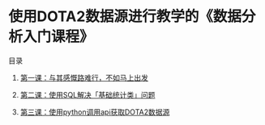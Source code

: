 # 使用DOTA2数据源进行教学的《数据分析入门课程》

目录

1. [第一课：与其感慨路难行，不如马上出发](https://github.com/dota2heqiuzhi/dota2_data_analysis_tutorial/blob/7d2e69b91926d56be6c8f3908c86badc9e4a0966/%E7%AC%AC%E4%B8%80%E8%AF%BE%EF%BC%9A%E4%B8%8E%E5%85%B6%E6%84%9F%E6%85%A8%E8%B7%AF%E9%9A%BE%E8%A1%8C%EF%BC%8C%E4%B8%8D%E5%A6%82%E9%A9%AC%E4%B8%8A%E5%87%BA%E5%8F%91/%E6%95%99%E6%9D%90.md)

2. [第二课：使用SQL解决「基础统计类」问题](https://github.com/dota2heqiuzhi/dota2_data_analysis_tutorial/blob/508229d53bad8f6489a3b7d0bd4d15a8fe4ca255/%E7%AC%AC%E4%BA%8C%E8%AF%BE%EF%BC%9A%E4%BD%BF%E7%94%A8SQL%E5%92%8CPython%E8%A7%A3%E5%86%B3%E3%80%8C%E5%9F%BA%E7%A1%80%E7%BB%9F%E8%AE%A1%E7%B1%BB%E3%80%8D%E9%97%AE%E9%A2%98/%E4%BD%BF%E7%94%A8SQL%E5%92%8Cpython%E8%A7%A3%E5%86%B3%E3%80%8C%E5%9F%BA%E7%A1%80%E7%BB%9F%E8%AE%A1%E7%B1%BB%E3%80%8D%E9%97%AE%E9%A2%98%E7%A4%BA%E4%BE%8B.md)

3. [第三课：使用python调用api获取DOTA2数据源](https://github.com/dota2heqiuzhi/dota2_data_analysis_tutorial/blob/2224b6f0106fb38c020f70bd747266979c68e385/%E7%AC%AC%E4%B8%89%E8%AF%BE%EF%BC%9A%E4%BD%BF%E7%94%A8python%E8%B0%83%E7%94%A8api%E8%8E%B7%E5%8F%96DOTA2%E6%95%B0%E6%8D%AE%E6%BA%90/%E4%BD%BF%E7%94%A8python%E8%B0%83%E7%94%A8api%E8%8E%B7%E5%8F%96dota2%E6%95%B0%E6%8D%AE.md)
